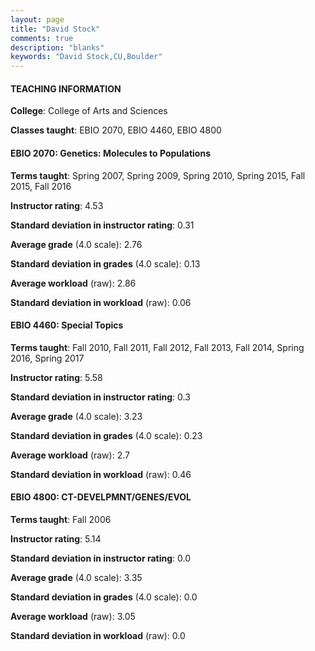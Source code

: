 ```yaml
---
layout: page
title: "David Stock" 
comments: true
description: "blanks"
keywords: "David Stock,CU,Boulder"
---
```

<head>
<script src="https://ajax.googleapis.com/ajax/libs/jquery/2.1.3/jquery.min.js"></script>
<script src="https://dl.dropboxusercontent.com/s/pc42nxpaw1ea4o9/highcharts.js?dl=0"></script>
<!-- <script src="../assets/js/highcharts.js"></script> -->
<style type="text/css">@font-face {
	font-family: "Bebas Neue";
	src: url(https://www.filehosting.org/file/details/544349/BebasNeue Regular.otf) format("opentype");
	}
	h1.Bebas { 
		font-family: "Bebas Neue", Verdana, Tahoma;
	}
</style>
</head>
	   
#### TEACHING INFORMATION

**College**: College of Arts and Sciences

**Classes taught**: EBIO 2070, EBIO 4460, EBIO 4800

#### EBIO 2070: Genetics: Molecules to Populations

**Terms taught**: Spring 2007, Spring 2009, Spring 2010, Spring 2015, Fall 2015, Fall 2016

**Instructor rating**: 4.53

**Standard deviation in instructor rating**: 0.31

**Average grade** (4.0 scale): 2.76

**Standard deviation in grades** (4.0 scale): 0.13

**Average workload** (raw): 2.86

**Standard deviation in workload** (raw): 0.06

#### EBIO 4460: Special Topics

**Terms taught**: Fall 2010, Fall 2011, Fall 2012, Fall 2013, Fall 2014, Spring 2016, Spring 2017

**Instructor rating**: 5.58

**Standard deviation in instructor rating**: 0.3

**Average grade** (4.0 scale): 3.23

**Standard deviation in grades** (4.0 scale): 0.23

**Average workload** (raw): 2.7

**Standard deviation in workload** (raw): 0.46

#### EBIO 4800: CT-DEVELPMNT/GENES/EVOL

**Terms taught**: Fall 2006

**Instructor rating**: 5.14

**Standard deviation in instructor rating**: 0.0

**Average grade** (4.0 scale): 3.35

**Standard deviation in grades** (4.0 scale): 0.0

**Average workload** (raw): 3.05

**Standard deviation in workload** (raw): 0.0

